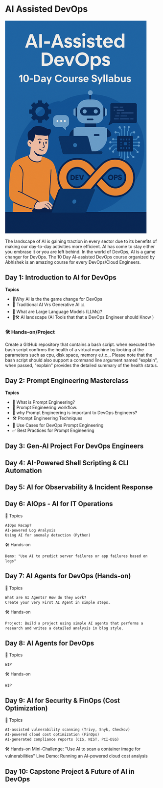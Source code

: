 # AI Assisted DevOps
![AI Assisted DevOps](./images/AI%20Assisted%20DevOps.png)

The landscape of AI is gaining traction in every sector due to its benefits of making our day-to-day activities  more efficient. AI has come to stay either you embrase it or you are left behind. In the world of DevOps,  AI is a game changer for DevOps. The 10 Day AI-assisted DevOps course organized by Abhishek is an amazing course for  every DevOps/Cloud Engineers.


## Day 1: Introduction to AI for DevOps
 **Topics**

  - 🎯Why AI is the the game change for DevOps
  - 🤖 Traditional AI Vrs Generative AI 📊
  - 🧠 What are Large Language Models (LLMs)?
  - 🤖🛠️ AI landscape (AI Tools that that a DevOps Engineer should Know )

### 🛠️ Hands-on/Project
Create a GitHub repository that contains a bash script. when executed the bash script confirms the health of a virtual machine by looking at the parameters such as cpu, disk space, memory e.t.c.,. Please note that the bash script should also support a command line argument named "explain", when passed, "explain" provides the detailed summary of the health status.


## Day 2: Prompt Engineering Masterclass

**Topics**
- 🤖 What is Prompt Engineering?
- 🔄 Prompt Engineering workflow. 
- 🧰 why Prompt Engineering is important to DevOps Engineers?
- 🛠️ Prompt Engineering Techniques
- 🚀 Use Cases for DevOps Prompt Engineering
- ✅ Best Practices for Prompt Engineering

## Day 3: Gen-AI Project For DevOps Engineers

## Day 4: AI-Powered Shell Scripting & CLI Automation

## Day 5: AI for Observability & Incident Response

## Day 6: AIOps - AI for IT Operations 
📌 Topics

    AIOps Recap?
    AI-powered Log Analysis
    Using AI for anomaly detection (Python)

🛠 Hands-on

    Demo: "Use AI to predict server failures or app failures based on logs"


## Day 7: AI Agents for DevOps (Hands-on)
📌 Topics

    What are AI Agents? How do they work?
    Create your very First AI Agent in simple steps.

🛠 Hands-on

    Project: Build a project using simple AI agents that performs a research and writes a detailed analysis in blog style.

## Day 8: AI Agents for DevOps 
📌 Topics

    WIP

🛠 Hands-on

    WIP

## Day 9: AI for Security & FinOps (Cost Optimization)
📌 Topics

    AI-assisted vulnerability scanning (Trivy, Snyk, Checkov)
    AI-powered cloud cost optimization (FinOps)
    AI-generated compliance reports (CIS, NIST, PCI-DSS)

🛠 Hands-on
    Mini-Challenge: "Use AI to scan a container image for vulnerabilities"
    Live Demo: Running an AI-powered cloud cost analysis

## Day 10: Capstone Project & Future of AI in DevOps